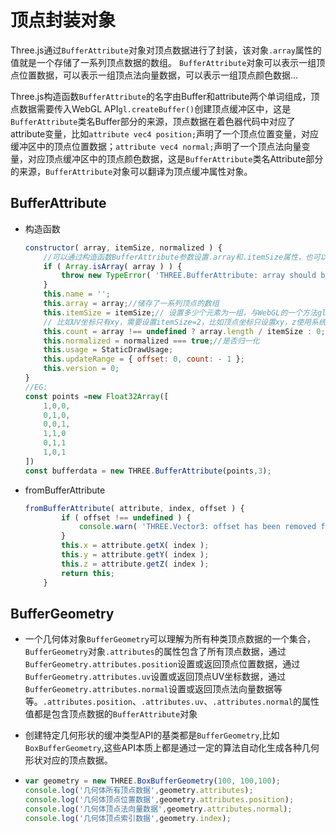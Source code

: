 # 顶点封装对象

Three.js通过`BufferAttribute`对象对顶点数据进行了封装，该对象`.array`属性的值就是一个存储了一系列顶点数据的数组。 `BufferAttribute`对象可以表示一组顶点位置数据，可以表示一组顶点法向量数据，可以表示一组顶点颜色数据...

Three.js构造函数`BufferAttribute`的名字由Buffer和attribute两个单词组成，顶点数据需要传入WebGL API`gl.createBuffer()`创建顶点缓冲区中，这是`BufferAttribute`类名Buffer部分的来源，顶点数据在着色器代码中对应了attribute变量，比如`attribute vec4 position;`声明了一个顶点位置变量，对应缓冲区中的顶点位置数据；`attribute vec4 normal;`声明了一个顶点法向量变量，对应顶点缓冲区中的顶点颜色数据，这是`BufferAttribute`类名Attribute部分的来源，`BufferAttribute`对象可以翻译为顶点缓冲属性对象。

## BufferAttribute

+   构造函数

    ```js
    constructor( array, itemSize, normalized ) {
        //可以通过构造函数BufferAttribute参数设置.array和.itemSize属性，也可以直接设置这两个属性的值。
        if ( Array.isArray( array ) ) {
            throw new TypeError( 'THREE.BufferAttribute: array should be a Typed Array.' );
        }
        this.name = '';
        this.array = array;//储存了一系列顶点的数组
        this.itemSize = itemSize;// 设置多少个元素为一组，与WebGL的一个方法gl.vertexAttribPointer()第二个参数相关。
        // 比如UV坐标只有xy，需要设置itemSize=2，比如顶点坐标只设置xy，z使用系统默认值，也可以只设置itemSize=2
        this.count = array !== undefined ? array.length / itemSize : 0;//顶点数量
        this.normalized = normalized === true;//是否归一化
        this.usage = StaticDrawUsage;
        this.updateRange = { offset: 0, count: - 1 };
        this.version = 0;
    }
    //EG:
    const points =new Float32Array([
        1,0,0,
        0,1,0,
        0,0,1,
        1,1,0
        0,1,1
        1,0,1
    ])
    const bufferdata = new THREE.BufferAttribute(points,3);
    ```

+   fromBufferAttribute

    ```js
    fromBufferAttribute( attribute, index, offset ) {
    		if ( offset !== undefined ) {
    			console.warn( 'THREE.Vector3: offset has been removed from .fromBufferAttribute().' );
    		}
    		this.x = attribute.getX( index );
    		this.y = attribute.getY( index );
    		this.z = attribute.getZ( index );
    		return this;
    	}
    ```

## BufferGeometry

+   一个几何体对象`BufferGeometry`可以理解为所有种类顶点数据的一个集合，`BufferGeometry`对象`.attributes`的属性包含了所有顶点数据，通过`BufferGeometry.attributes.position`设置或返回顶点位置数据，通过`BufferGeometry.attributes.uv`设置或返回顶点UV坐标数据，通过`BufferGeometry.attributes.normal`设置或返回顶点法向量数据等等。`.attributes.position`、`.attributes.uv`、`.attributes.normal`的属性值都是包含顶点数据的`BufferAttribute`对象
+   创建特定几何形状的缓冲类型API的基类都是`BufferGeometry`,比如`BoxBufferGeometry`,这些API本质上都是通过一定的算法自动化生成各种几何形状对应的顶点数据。

+   ```js
    var geometry = new THREE.BoxBufferGeometry(100, 100,100);
    console.log('几何体所有顶点数据',geometry.attributes);
    console.log('几何体顶点位置数据',geometry.attributes.position);
    console.log('几何体顶点法向量数据',geometry.attributes.normal);
    console.log('几何体顶点索引数据',geometry.index);
    ```

